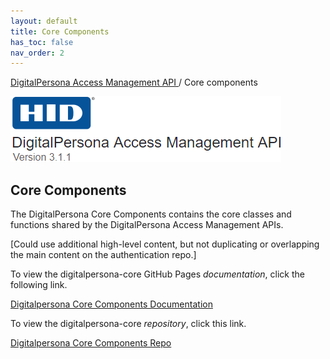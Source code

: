 ```yaml
---
layout: default
title: Core Components
has_toc: false
nav_order: 2  
---
```


[DigitalPersona Access Management API ](https://lenhodgeman.github.io/digitalpersona-access-management-api/)/ Core components  

![](assets/HID-logo.png)  

## Core Components  

The DigitalPersona Core Components contains the core classes and functions shared by the DigitalPersona Access Management APIs.

[Could use additional high-level content, but not duplicating or overlapping the main content on the authentication repo.]

To view the digitalpersona-core GitHub Pages *documentation*,  click the following link.

[Digitalpersona Core Components Documentation](https://lenhodgeman.github.io/digitalpersona-core/)

To view the digitalpersona-core *repository*,  click this link.

[Digitalpersona Core Components Repo](https://github.com/LenHodgeman/digitalpersona-core/)
